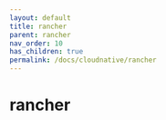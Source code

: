 ```yaml
---
layout: default
title: rancher
parent: rancher
nav_order: 10
has_children: true
permalink: /docs/cloudnative/rancher
---
```


# rancher




